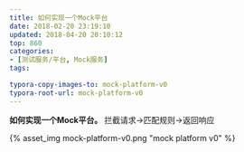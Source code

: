 ```yaml
---
title: 如何实现一个Mock平台
date: 2018-02-20 23:19:10
updated: 2018-04-20 20:10:12
top: 860
categories: 
- [测试服务/平台, Mock服务]
tags:

typora-copy-images-to: mock-platform-v0
typora-root-url: mock-platform-v0
---
```


**如何实现一个Mock平台。**
拦截请求->匹配规则->返回响应


{% asset_img mock-platform-v0.png "mock platform v0" %}